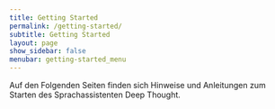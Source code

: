 ```yaml
---
title: Getting Started
permalink: /getting-started/
subtitle: Getting Started
layout: page
show_sidebar: false
menubar: getting-started_menu
---
```


Auf den Folgenden Seiten finden sich Hinweise und Anleitungen zum Starten des Sprachassistenten Deep Thought.